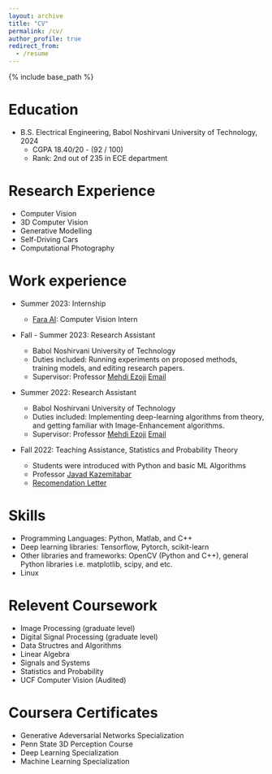 ```yaml
---
layout: archive
title: "CV"
permalink: /cv/
author_profile: true
redirect_from:
  - /resume
---
```


{% include base_path %}

Education
======
* B.S. Electrical Engineering, Babol Noshirvani University of Technology, 2024
  * CGPA 18.40/20 - (92 / 100)
  * Rank: 2nd out of 235 in ECE department

Research Experience
======
* Computer Vision
* 3D Computer Vision
* Generative Modelling
* Self-Driving Cars
* Computational Photography

Work experience
======
* Summer 2023: Internship
  * [Fara AI](https://faraai.ir/): Computer Vision Intern
 
* Fall - Summer 2023: Research Assistant
  * Babol Noshirvani University of Technology
  * Duties included: Running experiments on proposed methods, training models, and editing research papers.
  * Supervisor: Professor [Mehdi Ezoji](https://scholar.google.com/citations?hl=en&user=GMuv8vsAAAAJ&view_op=list_works) [Email](m.ezoji@nit.ac.ir)

* Summer 2022: Research Assistant
  * Babol Noshirvani University of Technology
  * Duties included: Implementing deep-learning algorithms from theory, and getting familiar with Image-Enhancement algorithms. 
  * Supervisor: Professor [Mehdi Ezoji](https://scholar.google.com/citations?hl=en&user=GMuv8vsAAAAJ&view_op=list_works) [Email](m.ezoji@nit.ac.ir)

* Fall 2022: Teaching Assistance, Statistics and Probability Theory
  * Students were introduced with Python and basic ML Algorithms
  * Professor [Javad Kazemitabar](https://web.nit.ac.ir/~j.kazemitabar/)
  * [Recomendation Letter](https://drive.google.com/file/d/1hF-ZbtmsF53DxBQl_u-qRwKRD7ec37EC/view?usp=sharing)
  
Skills
======
* Programming Languages: Python, Matlab, and C++
* Deep learning libraries: Tensorflow, Pytorch, scikit-learn
* Other libraries and frameworks: OpenCV (Python and C++), general Python libraries i.e. matplotlib, scipy, and etc. 
* Linux

Relevent Coursework
======
* Image Processing (graduate level)
* Digital Signal Processing (graduate level)
* Data Structres and Algorithms
* Linear Algebra
* Signals and Systems
* Statistics and Probability 
* UCF Computer Vision (Audited)

Coursera Certificates
======
* Generative Adeversarial Networks Specialization
* Penn State 3D Perception Course
* Deep Learning Specialization
* Machine Learning Specialization